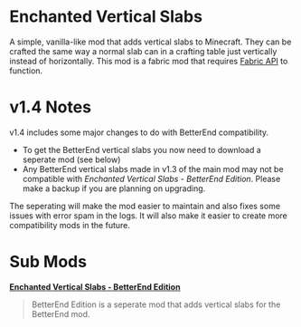 # Enchanted Vertical Slabs
A simple, vanilla-like mod that adds vertical slabs to Minecraft. They can be crafted the same way a normal slab can in a crafting table just vertically instead of horizontally. This mod is a fabric mod that requires [Fabric API](https://www.curseforge.com/minecraft/mc-mods/fabric-api) to function.

# v1.4 Notes
v1.4 includes some major changes to do with BetterEnd compatibility.

 - To get the BetterEnd vertical slabs you now need to download a seperate mod (see below)
 - Any BetterEnd vertical slabs made in v1.3 of the main mod may not be compatible with *Enchanted Vertical Slabs - BetterEnd Edition*. Please make a backup if you are planning on upgrading.

The seperating will make the mod easier to maintain and also fixes some issues with error spam in the logs. It will also make it easier to create more compatibility mods in the future.

# Sub Mods
**[Enchanted Vertical Slabs - BetterEnd Edition](https://github.com/Enchanted-Games/vertical-slabs-betterend)** 
> BetterEnd Edition is a seperate mod that adds vertical slabs for the BetterEnd mod.

